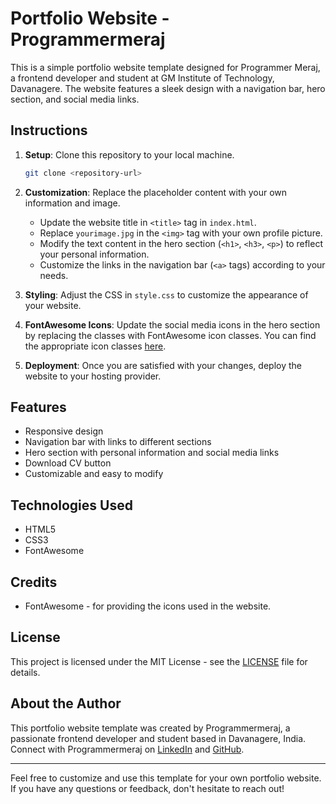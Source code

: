 
# Portfolio Website - Programmermeraj

This is a simple portfolio website template designed for Programmer Meraj, a frontend developer and student at GM Institute of Technology, Davanagere. The website features a sleek design with a navigation bar, hero section, and social media links.

## Instructions

1. **Setup**: Clone this repository to your local machine.

    ```bash
    git clone <repository-url>
    ```

2. **Customization**: Replace the placeholder content with your own information and image.

    - Update the website title in `<title>` tag in `index.html`.
    - Replace `yourimage.jpg` in the `<img>` tag with your own profile picture.
    - Modify the text content in the hero section (`<h1>`, `<h3>`, `<p>`) to reflect your personal information.
    - Customize the links in the navigation bar (`<a>` tags) according to your needs.

3. **Styling**: Adjust the CSS in `style.css` to customize the appearance of your website.

4. **FontAwesome Icons**: Update the social media icons in the hero section by replacing the classes with FontAwesome icon classes. You can find the appropriate icon classes [here](https://fontawesome.com/v6.5/icons).

5. **Deployment**: Once you are satisfied with your changes, deploy the website to your hosting provider.

## Features

- Responsive design
- Navigation bar with links to different sections
- Hero section with personal information and social media links
- Download CV button
- Customizable and easy to modify

## Technologies Used

- HTML5
- CSS3
- FontAwesome

## Credits

- FontAwesome - for providing the icons used in the website.

## License

This project is licensed under the MIT License - see the [LICENSE](LICENSE) file for details.

## About the Author

This portfolio website template was created by Programmermeraj, a passionate frontend developer and student based in Davanagere, India. Connect with Programmermeraj on [LinkedIn](#) and [GitHub](#).

---

Feel free to customize and use this template for your own portfolio website. If you have any questions or feedback, don't hesitate to reach out!